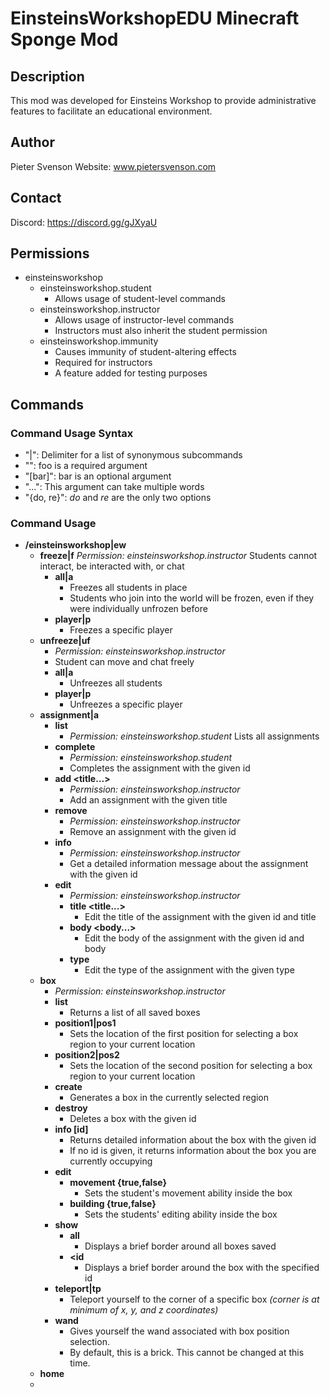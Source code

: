 # EinsteinsWorkshopEDU Minecraft Sponge Mod

## Description
This mod was developed for Einsteins Workshop to provide administrative features to facilitate an educational environment.

## Author
Pieter Svenson
Website: www.pietersvenson.com

## Contact
Discord: https://discord.gg/gJXyaU

## Permissions
- einsteinsworkshop
  - einsteinsworkshop.student
    - Allows usage of student-level commands
  - einsteinsworkshop.instructor
    - Allows usage of instructor-level commands
    - Instructors must also inherit the student permission
  - einsteinsworkshop.immunity
    - Causes immunity of student-altering effects
    - Required for instructors
    - A feature added for testing purposes


## Commands
### Command Usage Syntax
- "|": Delimiter for a list of synonymous subcommands
- "<foo>": foo is a required argument
- "[bar]": bar is an optional argument
- "...": This argument can take multiple words
- "{do, re}": *do* and *re* are the only two options

### Command Usage
- **/einsteinsworkshop|ew**
  - **freeze|f**
    *Permission: einsteinsworkshop.instructor*
    Students cannot interact, be interacted with, or chat
    - **all|a**
      - Freezes all students in place
      - Students who join into the world will be frozen, even if they were individually unfrozen before
    - **player|p <player>**
      - Freezes a specific player
  - **unfreeze|uf**
    - *Permission: einsteinsworkshop.instructor*
    - Student can move and chat freely
    - **all|a**
      - Unfreezes all students
    - **player|p <player>**
        - Unfreezes a specific player
  - **assignment|a**
    - **list**
      - *Permission: einsteinsworkshop.student*
      Lists all assignments
    - **complete <id>**
      - *Permission: einsteinsworkshop.student*
      - Completes the assignment with the given id
    - **add <type> <title...>**
      - *Permission: einsteinsworkshop.instructor*
      - Add an assignment with the given title
    - **remove <id>**
      - *Permission: einsteinsworkshop.instructor*
      - Remove an assignment with the given id
    - **info <id>**
      - *Permission: einsteinsworkshop.instructor*
      - Get a detailed information message about the assignment with the given id
    - **edit**
      - *Permission: einsteinsworkshop.instructor*
      - **title <id> <title...>**
        - Edit the title of the assignment with the given id and title
      - **body <id> <body...>**
        - Edit the body of the assignment with the given id and body
      - **type <id> <type>**
        - Edit the type of the assignment with the given type
  - **box**
    - *Permission: einsteinsworkshop.instructor*
    - **list**
      - Returns a list of all saved boxes
    - **position1|pos1**
      - Sets the location of the first position for selecting a box region to your current location
    - **position2|pos2**
      - Sets the location of the second position for selecting a box region to your current location
    - **create**
      - Generates a box in the currently selected region
    - **destroy <id>**
      - Deletes a box with the given id
    - **info [id]**
      - Returns detailed information about the box with the given id
      - If no id is given, it returns information about the box you are currently occupying
    - **edit**
      - **movement <id> {true,false}**
        - Sets the student's movement ability inside the box
      - **building <id> {true,false}**
        - Sets the students' editing ability inside the box
    - **show**
      - **all**
        - Displays a brief border around all boxes saved
      - **<id**
        - Displays a brief border around the box with the specified id
    - **teleport|tp <id>**
      - Teleport yourself to the corner of a specific box *(corner is at minimum of x, y, and z coordinates)*
    - **wand**
      - Gives yourself the wand associated with box position selection.
      - By default, this is a brick. This cannot be changed at this time.
  - **home**
  - 















